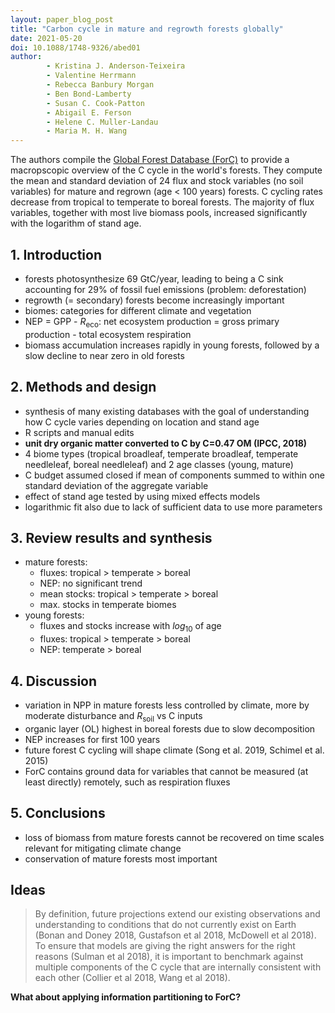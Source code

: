 ```yaml
---
layout: paper_blog_post
title: "Carbon cycle in mature and regrowth forests globally"
date: 2021-05-20
doi: 10.1088/1748-9326/abed01
author:
        - Kristina J. Anderson-Teixeira
        - Valentine Herrmann
        - Rebecca Banbury Morgan
        - Ben Bond-Lamberty
        - Susan C. Cook-Patton
        - Abigail E. Ferson
        - Helene C. Muller-Landau
        - Maria M. H. Wang
---
```

The authors compile the [Global Forest Database (ForC)](http://doi.org/10.5281/zenodo.4571538) to provide a macropscopic overview of the C cycle in the world's forests.
They compute the mean and standard deviation of 24 flux and stock variables (no soil variables) for mature and regrown (age < 100 years) forests.
C cycling rates decrease from tropical to temperate to boreal forests.
The majority of flux variables, together with most live biomass pools, increased significantly with the logarithm of stand age.

## 1. Introduction
- forests photosynthesize 69 GtC/year, leading to being a C sink accounting for 29% of fossil fuel emissions (problem: deforestation)
- regrowth (= secondary) forests become increasingly important
- biomes: categories for different climate and vegetation
- NEP = GPP - $R_{\text{eco}}$: net ecosystem production = gross primary production - total ecosystem respiration
- biomass accumulation increases rapidly in young forests, followed by a slow decline to near zero in old forests

## 2. Methods and design
- synthesis of many existing databases with the goal of understanding how C cycle varies depending on location and stand age
- R scripts and manual edits
- **unit dry organic matter converted to C by C=0.47 OM (IPCC, 2018)**
- 4 biome types (tropical broadleaf, temperate broadleaf, temperate needleleaf, boreal needleleaf) and 2 age classes (young, mature)
- C budget assumed closed if mean of components summed to within one standard deviation of the aggregate variable
- effect of stand age tested by using mixed effects models
- logarithmic fit also due to lack of sufficient data to use more parameters

## 3. Review results and synthesis
- mature forests:
    - fluxes: tropical > temperate > boreal
    - NEP: no significant trend
    - mean stocks: tropical > temperate > boreal
    - max. stocks in temperate biomes
- young forests:
    - fluxes and stocks increase with $log_{10}$ of age
    - fluxes: tropical > temperate > boreal
    - NEP: temperate > boreal
    
## 4. Discussion
- variation in NPP in mature forests less controlled by climate, more by moderate disturbance and $R_{\text{soil}}$ vs C inputs
- organic layer (OL) highest in boreal forests due to slow decomposition
- NEP increases for first 100 years
- future forest C cycling will shape climate (Song et al. 2019, Schimel et al. 2015)
- ForC contains ground data for variables that cannot be measured (at least directly) remotely, such as respiration fluxes

## 5. Conclusions
- loss of biomass from mature forests cannot be recovered on time scales relevant for mitigating climate change
- conservation of mature forests most important

## Ideas
> By definition, future projections extend our existing observations and understanding to conditions that do not currently exist on Earth (Bonan and Doney 2018, Gustafson et al 2018, McDowell et al 2018).
> To ensure that models are giving the right answers for the right reasons (Sulman et al 2018), it is important to benchmark against multiple components of the C cycle that are internally consistent with each other (Collier et al 2018, Wang et al 2018).

**What about applying information partitioning to ForC?**

